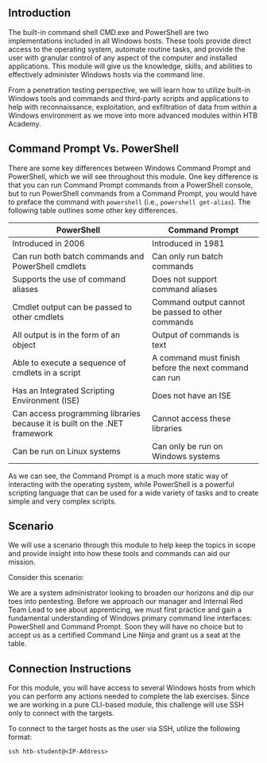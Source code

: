 ## Introduction

The built-in command shell CMD.exe and PowerShell are two implementations included in all Windows hosts. These tools provide direct access to the operating system, automate routine tasks, and provide the user with granular control of any aspect of the computer and installed applications. This module will give us the knowledge, skills, and abilities to effectively administer Windows hosts via the command line.

From a penetration testing perspective, we will learn how to utilize built-in Windows tools and commands and third-party scripts and applications to help with reconnaissance, exploitation, and exfiltration of data from within a Windows environment as we move into more advanced modules within HTB Academy.

## Command Prompt Vs. PowerShell

There are some key differences between Windows Command Prompt and PowerShell, which we will see throughout this module. One key difference is that you can run Command Prompt commands from a PowerShell console, but to run PowerShell commands from a Command Prompt, you would have to preface the command with `powershell` (i.e., `powershell get-alias`). The following table outlines some other key differences.

| PowerShell                                                                 | Command Prompt                                        |
| -------------------------------------------------------------------------- | ----------------------------------------------------- |
| Introduced in 2006                                                         | Introduced in 1981                                    |
| Can run both batch commands and PowerShell cmdlets                         | Can only run batch commands                           |
| Supports the use of command aliases                                        | Does not support command aliases                      |
| Cmdlet output can be passed to other cmdlets                               | Command output cannot be passed to other commands     |
| All output is in the form of an object                                     | Output of commands is text                            |
| Able to execute a sequence of cmdlets in a script                          | A command must finish before the next command can run |
| Has an Integrated Scripting Environment (ISE)                              | Does not have an ISE                                  |
| Can access programming libraries because it is built on the .NET framework | Cannot access these libraries                         |
| Can be run on Linux systems                                                | Can only be run on Windows systems                    |

As we can see, the Command Prompt is a much more static way of interacting with the operating system, while PowerShell is a powerful scripting language that can be used for a wide variety of tasks and to create simple and very complex scripts.

## Scenario

We will use a scenario through this module to help keep the topics in scope and provide insight into how these tools and commands can aid our mission.

Consider this scenario:

We are a system administrator looking to broaden our horizons and dip our toes into pentesting. Before we approach our manager and Internal Red Team Lead to see about apprenticing, we must first practice and gain a fundamental understanding of Windows primary command line interfaces: PowerShell and Command Prompt. Soon they will have no choice but to accept us as a certified Command Line Ninja and grant us a seat at the table.

## Connection Instructions

For this module, you will have access to several Windows hosts from which you can perform any actions needed to complete the lab exercises. Since we are working in a pure CLI-based module, this challenge will use SSH only to connect with the targets.

To connect to the target hosts as the user via SSH, utilize the following format:

```
ssh htb-student@<IP-Address>
```
